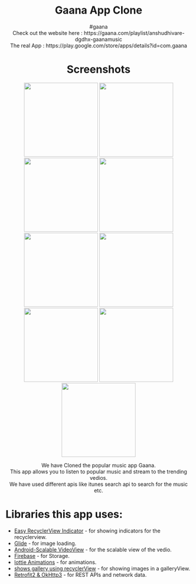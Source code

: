 <h1 align="center">Gaana App Clone</h1>
<p align="center">
<p align="center">
#gaana<br>
 Check out the website here : https://gaana.com/playlist/anshudhivare-dgdhx-gaanamusic<br>
The real App : https://play.google.com/store/apps/details?id=com.gaana
  </p>
  
  <h1 align="center">Screenshots</h1>
  <p align="center">
  <img src="https://user-images.githubusercontent.com/75353862/118410789-e0fa5900-b6ae-11eb-8e29-c43ad8ac9e21.jpg" width="200" />  <img src="https://user-images.githubusercontent.com/75353862/118410791-e48de000-b6ae-11eb-9e63-85622d0b0d6b.jpg" width="200" />   <img src="https://user-images.githubusercontent.com/75353862/118410792-e788d080-b6ae-11eb-84fe-cce63af5a96c.jpg" width="200" />  <img src="https://user-images.githubusercontent.com/75353862/118410793-e9529400-b6ae-11eb-8be4-f24e93b11507.jpg" width="200" />   <img src="https://user-images.githubusercontent.com/75353862/118635323-11e2a700-b7f1-11eb-88f7-15c23cdde70a.jpg" width="200" />    <img src="https://user-images.githubusercontent.com/75353862/118635361-1d35d280-b7f1-11eb-871a-417254d72e8a.jpg" width="200" />   <img src="https://user-images.githubusercontent.com/75353862/118635369-1f982c80-b7f1-11eb-93b5-b187ce64c956.jpg" width="200" />   <img src="https://user-images.githubusercontent.com/75353862/118635431-3474c000-b7f1-11eb-8ab8-0f6dd37083c3.jpg" width="200" />   <img src="(https://user-images.githubusercontent.com/75353862/118635376-21fa8680-b7f1-11eb-8255-8d7db34531ad.jpg" width="200" />   
 </p>
 
 <p align="center">
 We have Cloned the popular music app Gaana.<br>This app allows you to listen to popular music and stream to the trending vedios.<br>We have used different apis like itunes search api to search for the music etc.
  </p>
 
 
 # Libraries this app uses:
* [Easy RecyclerView Indicator](https://github.com/kingfisherphuoc/EasyRecyclerViewIndicator) - for showing indicators for the recyclerview.
* [Glide](https://github.com/bumptech/glide) - for image loading.
* [Android-Scalable VideoView](https://github.com/yqritc/Android-ScalableVideoView) -  for the scalable view of the vedio.
* [Firebase](https://firebase.google.com/) - for Storage.
* [lottie Animations](https://github.com/airbnb/lottie-android) - for animations.
* [shows gallery using recyclerView](https://github.com/ryanlijianchang/Recyclerview-Gallery) - for showing images in a galleryView.
* [Retrofit2 & OkHttp3](https://github.com/square/retrofit) - for REST APIs and network data.
 
 
 

  
